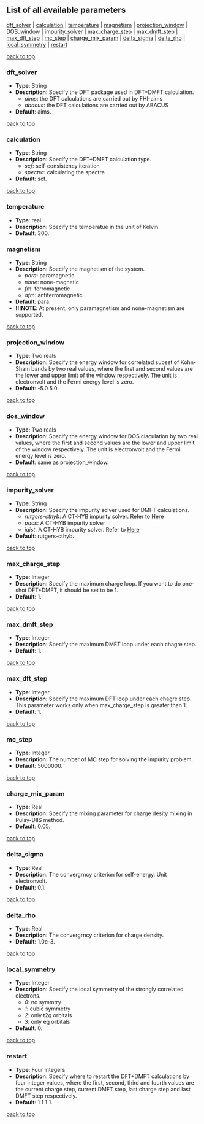 ## List of all available parameters
  [dft_solver](#dft_solver) | [calculation](#calculation) | [temperature](#temperature) | [magnetism](#magnetism) | [projection_window](#projection_window) | [DOS_window](#dos_window) | [impurity_solver](#impurity_solver) | [max_charge_step](#max_charge_step) | [max_dmft_step](#max_dmft_step) | [max_dft_step](#max_dft_step) | [mc_step](#mc_step) | [charge_mix_param](#charge_mix_param) | [delta_sigma](#delta_sigma) | [delta_rho](#delta_rho) | [local_symmetry](#local_symmetry) | [restart](#restart)

[back to top](#list-of-all-available-parameters)

### dft_solver
- **Type**: String
- **Description**: Specify the DFT package used in DFT+DMFT calculation.
  - *aims*: the DFT calculations are carried out by FHI-aims
  - *abacus*: the DFT calculations are carried out by ABACUS
- **Default**: aims.

[back to top](#list-of-all-available-parameters)

### calculation
- **Type**: String
- **Description**: Specify the DFT+DMFT calculation type.
  - *scf*: self-consistency iteration
  - *spectra*: calculating the spectra
- **Default**: scf.

[back to top](#list-of-all-available-parameters)

### temperature
- **Type**: real
- **Description**: Specify the temperatue in the unit of Kelvin.
- **Default**: 300.

### magnetism
- **Type**: String
- **Description**: Specify the magnetism of the system.
  - *para*: paramagnetic
  - *none*: none-magnetic
  - *fm*: ferromagnetic
  - *afm*: antiferromagnetic
- **Default**: para.
- **!!!NOTE**: At present, only paramagnetism and none-magnetism are supported.

[back to top](#list-of-all-available-parameters)

### projection_window
- **Type**: Two reals
- **Description**: Specify the energy window for correlated subset of Kohn-Sham bands by two real values, where the first and second values are the lower and upper limit of the window respectively. The unit is electronvolt and the Fermi energy level is zero.
- **Default**: -5.0 5.0.

[back to top](#list-of-all-available-parameters)

### dos_window
- **Type**: Two reals
- **Description**: Specify the energy window for DOS claculation by two real values, where the first and second values are the lower and upper limit of the window respectively. The unit is electronvolt and the Fermi energy level is zero.
- **Default**: same as projection_window.

[back to top](#list-of-all-available-parameters)

### impurity_solver
- **Type**: String
- **Description**: Specify the impurity solver used for DMFT calculations.
  - *rutgers-cthyb*: A CT-HYB impurity solver. Refer to [Here](http://hauleweb.rutgers.edu/tutorials/Tutorial0.html)
  - *pacs*: A CT-HYB impurity solver
  - *iqist*: A CT-HYB impurity solver. Refer to [Here](https://github.com/huangli712/iQIST)
- **Default**: rutgers-cthyb.

[back to top](#list-of-all-available-parameters)

### max_charge_step
- **Type**: Integer
- **Description**: Specify the maximum charge loop. If you want to do one-shot DFT+DMFT, it should be set to be 1.
- **Default**: 1.

[back to top](#list-of-all-available-parameters)

### max_dmft_step
- **Type**: Integer
- **Description**: Specify the maximum DMFT loop under each chagre step. 
- **Default**: 1.

[back to top](#list-of-all-available-parameters)

### max_dft_step
- **Type**: Integer
- **Description**: Specify the maximum DFT loop under each chagre step. This parameter works only when max_charge_step is greater than 1.  
- **Default**: 1.

[back to top](#list-of-all-available-parameters)

### mc_step
- **Type**: Integer
- **Description**: The number of MC step for solving the impurity problem.  
- **Default**: 5000000.

[back to top](#list-of-all-available-parameters)

### charge_mix_param
- **Type**: Real
- **Description**: Specify the mixing parameter for charge desity mixing in Pulay-DIIS method.  
- **Default**: 0.05.

[back to top](#list-of-all-available-parameters)

### delta_sigma
- **Type**: Real
- **Description**: The convergrncy criterion for self-energy. Unit electronvolt.  
- **Default**: 0.1.

[back to top](#list-of-all-available-parameters)

### delta_rho
- **Type**: Real
- **Description**: The convergrncy criterion for charge density.
- **Default**: 1.0e-3.

[back to top](#list-of-all-available-parameters)

### local_symmetry
- **Type**: Integer
- **Description**: Specify the local symmetry of the strongly correlated electrons.
  - *0*: no symmtry 
  - *1*: cubic symmetry
  - *2*: only t2g orbitals
  - *3*: only eg orbitals 
- **Default**: 0.

[back to top](#list-of-all-available-parameters)

### restart
- **Type**: Four integers
- **Description**: Specify where to restart the DFT+DMFT calculations by four integer values, where the first, second, third and fourth values are the current charge step, current DMFT step, last charge step and last DMFT step respectively.
- **Default**: 1 1 1 1.

[back to top](#list-of-all-available-parameters)